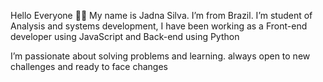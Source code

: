 Hello Everyone 🖐🏿
My name is Jadna Silva. I’m from Brazil. I’m student of
Analysis and systems development,
I have been working as a Front-end developer using JavaScript and Back-end using Python

I’m passionate about solving problems and learning. always open to new challenges and ready to face changes

